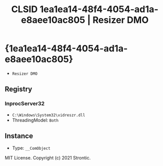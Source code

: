 ﻿---
title: "CLSID 1ea1ea14-48f4-4054-ad1a-e8aee10ac805 | Resizer DMO"
excerpt: What is COM-Object CLSID 1ea1ea14-48f4-4054-ad1a-e8aee10ac805?
---

# {1ea1ea14-48f4-4054-ad1a-e8aee10ac805}

* `Resizer DMO`

## Registry


### InprocServer32

* `C:\Windows\System32\vidreszr.dll`
* ThreadingModel: `Both`

## Instance

* Type: `__ComObject`

MIT License. Copyright (c) 2021 Strontic.


